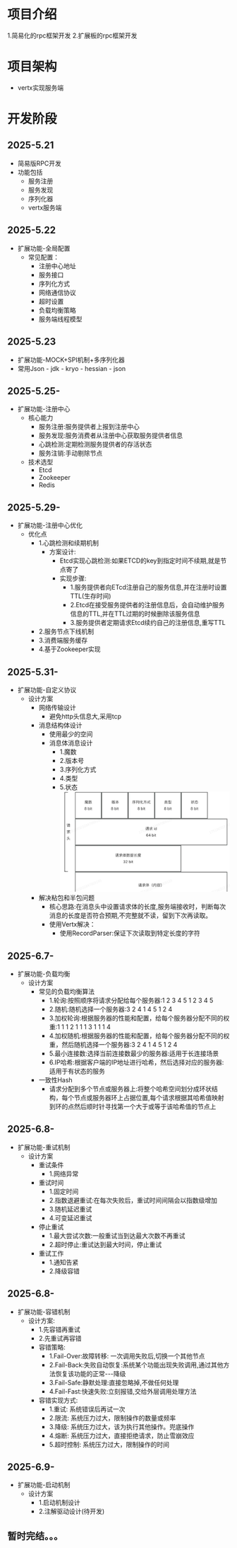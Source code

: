 # 项目介绍
1.简易化的rpc框架开发
2.扩展板的rpc框架开发


# 项目架构
- vertx实现服务端




# 开发阶段
## 2025-5.21
- 简易版RPC开发
- 功能包括
  - 服务注册  
  - 服务发现
  - 序列化器
  - vertx服务端
## 2025-5.22
- 扩展功能-全局配置
  - 常见配置：
    - 注册中心地址
    - 服务接口
    - 序列化方式
    - 网络通信协议
    - 超时设置
    - 负载均衡策略
    - 服务端线程模型
## 2025-5.23
-  扩展功能-MOCK+SPI机制+多序列化器
  -  常用Json
    - jdk
    - kryo
    - hessian
    - json
## 2025-5.25-
- 扩展功能-注册中心
  - 核心能力
    - 服务注册:服务提供者上报到注册中心
    - 服务发现:服务消费者从注册中心获取服务提供者信息
    - 心跳检测:定期检测服务提供者的存活状态
    - 服务注销:手动剔除节点
  - 技术选型
    - Etcd
    - Zookeeper
    - Redis
## 2025-5.29-
- 扩展功能-注册中心优化
  - 优化点
    - 1.心跳检测和续期机制
      - 方案设计:
        - Etcd实现心跳检测:如果ETCD的key到指定时间不续期,就是节点寄了
        - 实现步骤:
          - 1.服务提供者向ETcd注册自己的服务信息,并在注册时设置TTL(生存时间)
          - 2.Etcd在接受服务提供者的注册信息后，会自动维护服务信息的TTL,并在TTL过期的时候删除该服务信息
          - 3.服务提供者定期请求Etcd续约自己的注册信息,重写TTL
    - 2.服务节点下线机制
    - 3.消费端服务缓存
    - 4.基于Zookeeper实现
## 2025-5.31-
- 扩展功能-自定义协议
  - 设计方案
    - 网络传输设计
      - 避免http头信息大,采用tcp
    - 消息结构体设计
      - 使用最少的空间
      - 消息体消息设计
        - 1.魔数
        - 2.版本号
        - 3.序列化方式
        - 4.类型
        - 5.状态
        ![img.png](img.png)
    - 解决粘包和半包问题
      - 核心思路:在消息头中设置请求体的长度,服务端接收时，判断每次消息的长度是否符合预期,不完整就不读，留到下次再读取。
      - 使用Vertx解决：
        - 使用RecordParser:保证下次读取到特定长度的字符
## 2025-6.7-
- 扩展功能-负载均衡
  - 设计方案
    - 常见的负载均衡算法
      - 1.轮询:按照顺序将请求分配给每个服务器:1 2 3 4 5 1 2 3 4 5
      - 2.随机:随机选择一个服务器:3 2 4 1 4 5 1 2 4 
      - 3.加权轮询:根据服务器的性能和配置，给每个服务器分配不同的权重:1 1 1 2 1 1 1 3 1 1 1 4
      - 4.加权随机:根据服务器的性能和配置，给每个服务器分配不同的权重，然后随机选择一个服务器:3 2 4 1 4 5 1 2 4
      - 5.最小连接数:选择当前连接数最少的服务器:适用于长连接场景
      - 6.IP哈希:根据客户端的IP地址进行哈希，然后选择对应的服务器:适用于有状态的服务
    - 一致性Hash
      - 请求分配到多个节点或服务器上:将整个哈希空间划分成环状结构，每个节点或服务器环上占据位置,每个请求根据其哈希值映射到环的点然后顺时针寻找第一个大于或等于该哈希值的节点上
## 2025-6.8-
- 扩展功能-重试机制
  - 设计方案
    - 重试条件
      - 1.网络异常
    - 重试时间
      - 1.固定时间
      - 2.指数退避重试:在每次失败后，重试时间间隔会以指数级增加
      - 3.随机延迟重试
      - 4.可变延迟重试
    - 停止重试
      - 1.最大尝试次数:一般重试当到达最大次数不再重试
      - 2.超时停止:重试达到最大时间，停止重试
    - 重试工作
      - 1.通知告紧
      - 2.降级容错
## 2025-6.8-
- 扩展功能-容错机制
  - 设计方案:
    - 1.先容错再重试
    - 2.先重试再容错  
    - 容错策略:
      - 1.Fail-Over:故障转移: 一次调用失败后,切换一个其他节点
      - 2.Fail-Back:失败自动恢复:系统某个功能出现失败调用,通过其他方法恢复该功能的正常---降级
      - 3.Fail-Safe:静默处理:直接忽略掉,不做任何处理
      - 4.Fail-Fast:快速失败:立刻报错,交给外层调用处理方法
    - 容错实现方式:
      - 1.重试: 系统错误后再试一次
      - 2.限流: 系统压力过大，限制操作的数量或频率
      - 3.降级: 系统压力过大，该为执行其他操作。兜底操作
      - 4.熔断: 系统压力过大，直接拒绝请求，防止雪崩效应
      - 5.超时控制: 系统压力过大，限制操作的时间
## 2025-6.9-
- 扩展功能-启动机制
  - 设计方案
    - 1.启动机制设计
    - 2.注解驱动设计(待开发)

## 暂时完结。。。
  